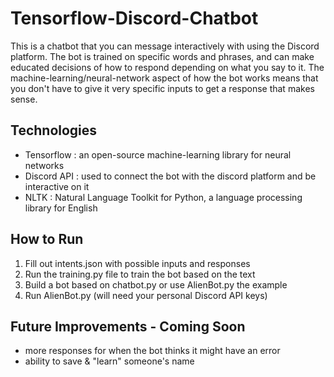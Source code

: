 # Tensorflow-Discord-Chatbot

This is a chatbot that you can message interactively with using the Discord platform. The bot is trained on specific words and phrases, and can make educated decisions of how to respond depending on what you say to it. The machine-learning/neural-network aspect of how the bot works means that you don't have to give it very specific inputs to get a response that makes sense. 

## Technologies

* Tensorflow : an open-source machine-learning library for neural networks
* Discord API : used to connect the bot with the discord platform and be interactive on it
* NLTK : Natural Language Toolkit for Python, a language processing library for English

## How to Run

1. Fill out intents.json with possible inputs and responses
2. Run the training.py file to train the bot based on the text
3. Build a bot based on chatbot.py or use AlienBot.py the example
4. Run AlienBot.py (will need your personal Discord API keys)

## Future Improvements - Coming Soon

* more responses for when the bot thinks it might have an error
* ability to save & "learn" someone's name 
